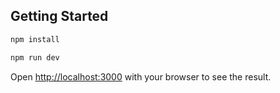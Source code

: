 
## Getting Started

```bash
npm install

npm run dev
```

Open [http://localhost:3000](http://localhost:3000) with your browser to see the result.
